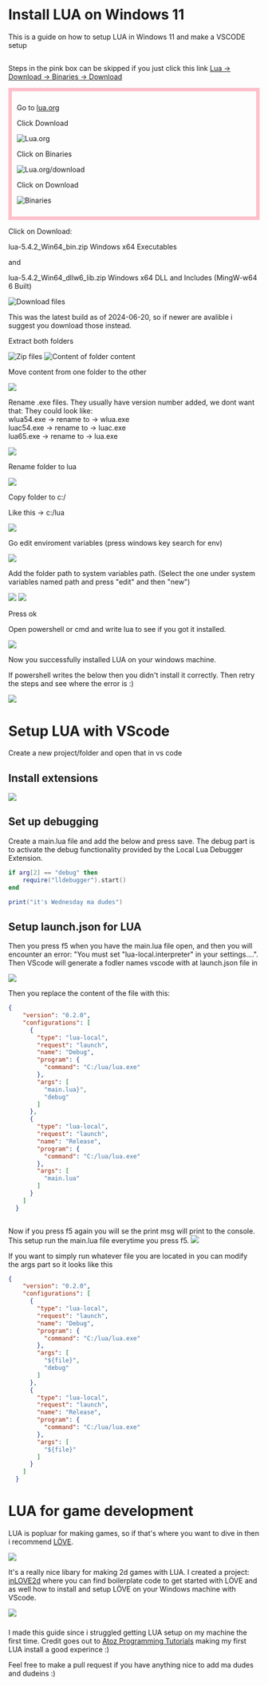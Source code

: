 # Install LUA on Windows 11
This is a guide on how to setup LUA in Windows 11 and make a VSCODE setup
## 
Steps in the pink box can be skipped if you just click this link [Lua -> Download -> Binaries -> Download](https://luabinaries.sourceforge.net/download.html)

<style>
.bordered-section {
  border: 7px solid pink;
  padding: 10px;
}
</style>

<div class="bordered-section">
  

 Go to [lua.org](https://lua.org)  

Click Download  


![Lua.org](files/img/lua_web_00.png)

Click on Binaries  

![Lua.org/download](files/img/lua_web_01.png)

Click on Download  

![Binaries](files/img/lua_web_02.png)  
</div>

    
Click on Download:  

lua-5.4.2_Win64_bin.zip	Windows x64 Executables 

and

lua-5.4.2_Win64_dllw6_lib.zip	Windows x64 DLL and Includes
(MingW-w64 6 Built)  

![Download files](files/img/lua_web_03.png)

This was the latest build as of 2024-06-20, so if newer are avalible i suggest you download those instead.  

Extract both folders  

![Zip files](files/img/download_zip.png)
![Content of folder content](files/img/content_of_the_dl_folders.png)

Move content from one folder to the other  

![](files/img/copy_everything_to_one_folder.png)

Rename .exe files. They usually have version number added, we dont want that:
They could look like:  
wlua54.exe -> rename to -> wlua.exe  
luac54.exe -> rename to -> luac.exe  
lua65.exe -> rename to -> lua.exe  

![](files/img/rename_exe_files.png)

Rename folder to lua  

![](files/img/rename_folder_to_lua.png)

Copy folder to c:/  

Like this -> c:/lua  

![](files/img/copy_lua_folder_to_c_drive.png)


Go edit enviroment variables (press windows key search for env)  

![](files/img/find_edit_env_vars.png)

Add the folder path to system variables path. (Select the one under system variables named path and press "edit" and then  "new")  

![](files/img/find_path__press_edit_00.png)
![](files/img/add_lua_to_path.png)

Press ok

Open powershell or cmd and write lua to see if you got it installed.

![](files/img/open_powershell_write_lua.png)

Now you successfully installed LUA on your windows machine.

If powershell writes the below then you didn't install it correctly. Then retry the steps and see where the error is :)  

![](files/img/lua_not_installed_correctly_00.png)

# Setup LUA with VScode

Create a new project/folder and open that in vs code  

## Install extensions
![](files/img/vscode/install_extensions.png)

## Set up debugging
Create a main.lua file and add the below and press save. The debug part is to activate the debug functionality provided by the Local Lua Debugger Extension.
```LUA
if arg[2] == "debug" then
    require("lldebugger").start()
end

print("it's Wednesday ma dudes")
```


## Setup launch.json for LUA
Then you press f5 when you have the main.lua file open, and then you will encounter an error: "You must set "lua-local.interpreter" in your settings....". Then VScode will generate a fodler names vscode with at launch.json file in

![](files/img/vscode/vs_code_first_f5.png)

Then you replace the content of the file with this:

```JSON
{
    "version": "0.2.0",
    "configurations": [
      {
        "type": "lua-local",
        "request": "launch",
        "name": "Debug",
        "program": {
          "command": "C:/lua/lua.exe"
        },
        "args": [
          "main.lua}",
          "debug"
        ]
      },
      {
        "type": "lua-local",
        "request": "launch",
        "name": "Release",
        "program": {
          "command": "C:/lua/lua.exe"
        },
        "args": [
          "main.lua"
        ]
      }
    ]
  }
  
```

Now if you press f5 again you will se the print msg will print to the console. This setup run the main.lua file everytime you press f5.
![](files/img/vscode/first_lua_success.png)

If you want to simply run whatever file you are located in you can modify the args part so it looks like this 

```JSON
{
    "version": "0.2.0",
    "configurations": [
      {
        "type": "lua-local",
        "request": "launch",
        "name": "Debug",
        "program": {
          "command": "C:/lua/lua.exe"
        },
        "args": [
          "${file}",
          "debug"
        ]
      },
      {
        "type": "lua-local",
        "request": "launch",
        "name": "Release",
        "program": {
          "command": "C:/lua/lua.exe"
        },
        "args": [
          "${file}"
        ]
      }
    ]
  }
```

# LUA for game development
LUA is popluar for making games, so if that's where you want to dive in then i recommend [LÖVE](https://love2d.org).

![](files/img/Löve2d_logo.png)   

It's a really nice libary for making 2d games with LUA. I created a project: [inLOVE2d](https://github.com/sabelkat1/inLove2d) where you can find boilerplate code to get started with LÖVE and as well how to install and setup LÖVE on your Windows machine with VScode.    

![](files/img/inLove2d_160x160.png)


### 

I made this guide since i struggled getting LUA setup on my machine the first time. Credit goes out to [Atoz Programming Tutorials](https://www.youtube.com/watch?v=pC1fsQRX68I) making my first LUA install a good experince :)

Feel free to make a pull request if you have anything nice to add ma dudes and dudeins :) 
